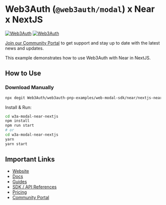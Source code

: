 # Web3Auth (`@web3auth/modal`) x Near x NextJS

[![Web3Auth](https://img.shields.io/badge/Web3Auth-SDK-blue)](https://web3auth.io/docs/sdk/web/modal/)
[![Web3Auth](https://img.shields.io/badge/Web3Auth-Community-cyan)](https://community.web3auth.io)

[Join our Community Portal](https://community.web3auth.io/) to get support and stay up to date with the latest news and updates.

This example demonstrates how to use Web3Auth with Near in NextJS.

## How to Use

### Download Manually

```bash
npx degit Web3Auth/web3auth-pnp-examples/web-modal-sdk/near/nextjs-near-modal-example w3a-modal-near-nextjs
```

Install & Run:

```bash
cd w3a-modal-near-nextjs
npm install
npm run start
# or
cd w3a-modal-near-nextjs
yarn
yarn start
```

## Important Links

- [Website](https://web3auth.io)
- [Docs](https://web3auth.io/docs)
- [Guides](https://web3auth.io/docs/guides)
- [SDK / API References](https://web3auth.io/docs/sdk)
- [Pricing](https://web3auth.io/pricing.html)
- [Community Portal](https://community.web3auth.io)